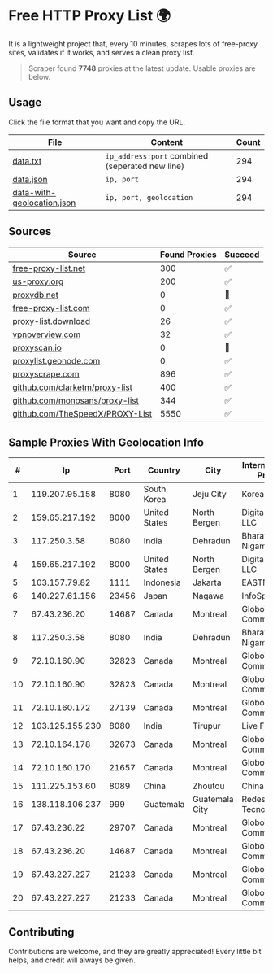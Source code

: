 
# Free HTTP Proxy List 🌍

It is a lightweight project that, every 10 minutes, scrapes lots of free-proxy sites, validates if it works, and serves a clean proxy list.


> Scraper found **7748** proxies at the latest update. Usable proxies are below.

## Usage

Click the file format that you want and copy the URL.


|File|Content|Count|
|----|-------|-----|
|[data.txt](https://raw.githubusercontent.com/themiralay/Proxy-List-World/master/data.txt)|`ip_address:port` combined (seperated new line)|294|
|[data.json](https://raw.githubusercontent.com/themiralay/Proxy-List-World/master/data.json)|`ip, port`|294|
|[data-with-geolocation.json](https://raw.githubusercontent.com/themiralay/Proxy-List-World/master/data-with-geolocation.json)|`ip, port, geolocation`|294|

## Sources

|Source|Found Proxies|Succeed|
|------|-------------|-------|
|[free-proxy-list.net](https://free-proxy-list.net)|300|✅|
|[us-proxy.org](https://www.us-proxy.org)|200|✅|
|[proxydb.net](http://proxydb.net)|0|🚫|
|[free-proxy-list.com](https://free-proxy-list.com/?page=&port=&type%5B%5D=http&type%5B%5D=https&up_time=0&search=Search)|0|✅|
|[proxy-list.download](https://www.proxy-list.download/HTTP)|26|✅|
|[vpnoverview.com](https://vpnoverview.com/privacy/anonymous-browsing/free-proxy-servers)|32|✅|
|[proxyscan.io](https://www.proxyscan.io)|0|🚫|
|[proxylist.geonode.com](https://proxylist.geonode.com/api/proxy-list?limit=300&page=1&sort_by=lastChecked&sort_type=desc&protocols=http,https)|0|✅|
|[proxyscrape.com](https://api.proxyscrape.com/v2/?request=displayproxies&protocol=http&timeout=10000&country=all&ssl=all&anonymity=all)|896|✅|
|[github.com/clarketm/proxy-list](https://raw.githubusercontent.com/clarketm/proxy-list/master/proxy-list-raw.txt)|400|✅|
|[github.com/monosans/proxy-list](https://raw.githubusercontent.com/monosans/proxy-list/main/proxies/http.txt)|344|✅|
|[github.com/TheSpeedX/PROXY-List](https://raw.githubusercontent.com/TheSpeedX/PROXY-List/master/http.txt)|5550|✅|


## Sample Proxies With Geolocation Info

|#|Ip|Port|Country|City|Internet Service Provider|
|-|--|----|-------|----|-------------------------|
|1|119.207.95.158|8080|South Korea|Jeju City|Korea Telecom|
|2|159.65.217.192|8000|United States|North Bergen|DigitalOcean, LLC|
|3|117.250.3.58|8080|India|Dehradun|Bharat Sanchar Nigam Ltd|
|4|159.65.217.192|8000|United States|North Bergen|DigitalOcean, LLC|
|5|103.157.79.82|1111|Indonesia|Jakarta|EASTMEDIA|
|6|140.227.61.156|23456|Japan|Nagawa|InfoSphere|
|7|67.43.236.20|14687|Canada|Montreal|GloboTech Communications|
|8|117.250.3.58|8080|India|Dehradun|Bharat Sanchar Nigam Ltd|
|9|72.10.160.90|32823|Canada|Montreal|GloboTech Communications|
|10|72.10.160.90|32823|Canada|Montreal|GloboTech Communications|
|11|72.10.160.172|27139|Canada|Montreal|GloboTech Communications|
|12|103.125.155.230|8080|India|Tirupur|Live Fibernet|
|13|72.10.164.178|32673|Canada|Montreal|GloboTech Communications|
|14|72.10.160.170|21657|Canada|Montreal|GloboTech Communications|
|15|111.225.153.60|8089|China|Zhoutou|China Telecom|
|16|138.118.106.237|999|Guatemala|Guatemala City|Redes Y Tecnologia S.A.|
|17|67.43.236.22|29707|Canada|Montreal|GloboTech Communications|
|18|67.43.236.20|14687|Canada|Montreal|GloboTech Communications|
|19|67.43.227.227|21233|Canada|Montreal|GloboTech Communications|
|20|67.43.227.227|21233|Canada|Montreal|GloboTech Communications|



## Contributing

Contributions are welcome, and they are greatly appreciated! Every
little bit helps, and credit will always be given.

